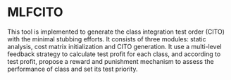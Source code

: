 # MLFCITO
This tool is implemented to generate the class integration test order (CITO) with the minimal stubbing efforts. It consists of three modules: static analysis, cost matrix initialization and CITO generation.
It use a multi-level feedback strategy to calculate test profit for each class, and according to test profit, propose a reward and punishment mechanism to assess the performance of class and set its test priority.

